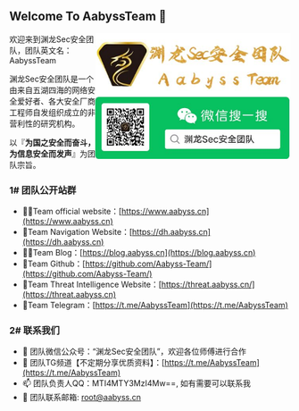 ## Welcome To AabyssTeam 👋

<img align='right' src="./TeamLogo-New.jpg" width="350">

欢迎来到渊龙Sec安全团队，团队英文名：AabyssTeam

渊龙Sec安全团队是一个由来自五湖四海的网络安全爱好者、各大安全厂商工程师自发组织成立的非营利性的研究机构。

以『**为国之安全而奋斗，为信息安全而发声**』为团队宗旨。

### 1# 团队公开站群

- 🙋‍♀️Team official website：[https://www.aabyss.cn](https://www.aabyss.cn)
- 🌈Team Navigation Website：[https://dh.aabyss.cn](https://dh.aabyss.cn)
- 👩‍💻Team Blog：[https://blog.aabyss.cn](https://blog.aabyss.cn)
- 🍿Team Github：[https://github.com/Aabyss-Team/](https://github.com/Aabyss-Team/)
- 🧙Team Threat Intelligence Website：[https://threat.aabyss.cn/](https://threat.aabyss.cn)
- 💾Team Telegram：[https://t.me/AabyssTeam](https://t.me/AabyssTeam)

### 2# 联系我们

- 💞️ 团队微信公众号：“渊龙Sec安全团队”，欢迎各位师傅进行合作
- 💾 团队TG频道【不定期分享优质资料】：[https://t.me/AabyssTeam](https://t.me/AabyssTeam)
- 📫 团队负责人QQ：MTI4MTY3MzI4Mw==, 如有需要可以联系我
- 👋 团队联系邮箱: root@aabyss.cn

